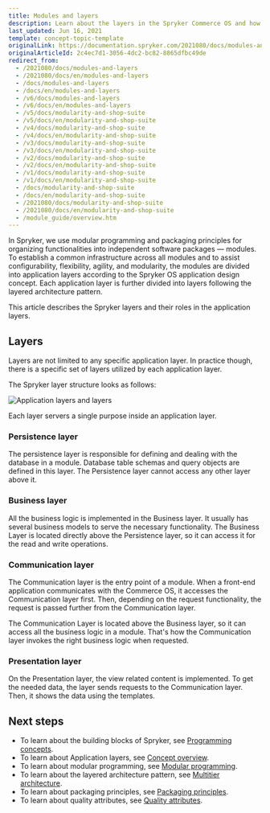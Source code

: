 ```yaml
---
title: Modules and layers
description: Learn about the layers in the Spryker Commerce OS and how they are related with each other.
last_updated: Jun 16, 2021
template: concept-topic-template
originalLink: https://documentation.spryker.com/2021080/docs/modules-and-layers
originalArticleId: 2c4ec7d1-3056-4dc2-bc82-8865dfbc49de
redirect_from:
  - /2021080/docs/modules-and-layers
  - /2021080/docs/en/modules-and-layers
  - /docs/modules-and-layers
  - /docs/en/modules-and-layers
  - /v6/docs/modules-and-layers
  - /v6/docs/en/modules-and-layers
  - /v5/docs/modularity-and-shop-suite
  - /v5/docs/en/modularity-and-shop-suite
  - /v4/docs/modularity-and-shop-suite
  - /v4/docs/en/modularity-and-shop-suite
  - /v3/docs/modularity-and-shop-suite
  - /v3/docs/en/modularity-and-shop-suite
  - /v2/docs/modularity-and-shop-suite
  - /v2/docs/en/modularity-and-shop-suite
  - /v1/docs/modularity-and-shop-suite
  - /v1/docs/en/modularity-and-shop-suite
  - /docs/modularity-and-shop-suite
  - /docs/en/modularity-and-shop-suite
  - /2021080/docs/modularity-and-shop-suite
  - /2021080/docs/en/modularity-and-shop-suite
  - /module_guide/overview.htm
---
```


In Spryker, we use modular programming and packaging principles for organizing functionalities into independent software packages — modules.
To establish a common infrastructure across all modules and to assist configurability, flexibility, agility, and modularity, the modules are divided into application layers according to the Spryker OS application design concept. Each application layer is further divided into layers following the layered architecture pattern.

This article describes the Spryker layers and their roles in the application layers.

## Layers

Layers are not limited to any specific application layer. In practice though, there is a specific set of layers utilized by each application layer.

The Spryker layer structure looks as follows:

![Application layers and layers](https://spryker.s3.eu-central-1.amazonaws.com/docs/Developer+Guide/Architecture+Concepts/Modules+and+layers/layers.png)

Each layer servers a single purpose inside an application layer.

### Persistence layer

The persistence layer is responsible for defining and dealing with the database in a module. Database table schemas and query objects are defined in this layer. The Persistence layer cannot access any other layer above it.

### Business layer

All the business logic is implemented in the Business layer. It usually has several business models to serve the necessary functionality. The Business Layer is located directly above the Persistence layer, so it can access it for the read and write operations.

### Communication layer

The Communication layer is the entry point of a module. When a front-end application communicates with the Commerce OS, it accesses the Communication layer first. Then, depending on the request functionality, the request is passed further from the Communication layer.

The Communication Layer is located above the Business layer, so it can access all the business logic in a module. That's how the Communication layer invokes the right business logic when requested.

### Presentation layer

On the Presentation layer, the view related content is implemented. To get the needed data, the layer sends requests to the Communication layer. Then, it shows the data using the templates.

## Next steps

<!---* To learn how data flows are separated in Spryker Commerce OS, refer to [Commerce OS and frontend apps](/docs/scos/dev/architecture/conceptual-overview.html).-->
* To learn about the building blocks of Spryker, see [Programming concepts](/docs/scos/dev/architecture/programming-concepts.html).
* To learn about Application layers, see [Concept overview](/docs/scos/dev/architecture/conceptual-overview.html).
* To learn about modular programming, see [Modular programming](https://en.wikipedia.org/wiki/Modular_programming).
* To learn about the layered architecture pattern, see [Multitier architecture](https://en.wikipedia.org/wiki/Multitier_architecture).
* To learn about packaging principles, see [Packaging principles](http://principles-wiki.net/collections:robert_c._martin_s_principle_collection).
* To learn about quality attributes, see [Quality attributes](https://en.wikipedia.org/wiki/List_of_system_quality_attributes).
